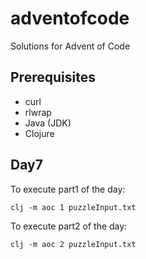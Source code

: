 # adventofcode
Solutions for Advent of Code

## Prerequisites

* curl
* rlwrap
* Java (JDK)
* Clojure

## Day7

To execute part1 of the day:

```
clj -m aoc 1 puzzleInput.txt
```

To execute part2 of the day:

```
clj -m aoc 2 puzzleInput.txt
```
